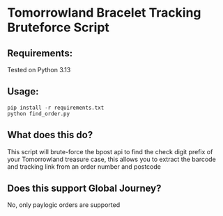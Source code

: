 # Tomorrowland Bracelet Tracking Bruteforce Script

## Requirements:
Tested on Python 3.13

## Usage:
```
pip install -r requirements.txt
python find_order.py
```

## What does this do?

This script will brute-force the bpost api to find the check digit prefix of your Tomorrowland treasure case, this allows you to extract the barcode and tracking link from an order number and postcode

## Does this support Global Journey?

No, only paylogic orders are supported